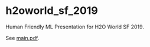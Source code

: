 # h2oworld_sf_2019
Human Friendly ML Presentation for H2O World SF 2019.

See [main.pdf](main.pdf).
